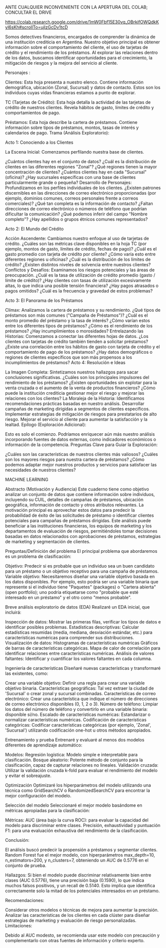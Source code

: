 ANTE CUALQUIER INCONVENIENTE CON LA APERTURA DEL COLAB; CONCULTAR EL DRIVE

https://colab.research.google.com/drive/1mW0Fbf15E30vq_OBrkifOWQdkKyl6sKh#scrollTo=ujlzGcDv1tcD

Somos detectives financieros, encargados de comprender la dinámica de una institución crediticia en Argentina. Nuestro objetivo principal es obtener información sobre el comportamiento del cliente, el uso de tarjetas de crédito y el rendimiento de los préstamos. Al explorar las relaciones dentro de los datos, buscamos identificar oportunidades para el crecimiento, la mitigación de riesgos y la mejora del servicio al cliente.

Personajes :

Clientes: Esta hoja presenta a nuestro elenco. Contiene información demográfica, ubicación (Zonal, Sucursal) y datos de contacto. Estos son los individuos cuyas vidas financieras estamos a punto de explorar.

TC (Tarjetas de Crédito): Esta hoja detalla la actividad de las tarjetas de crédito de nuestros clientes. Revela hábitos de gasto, límites de crédito y comportamientos de pago.

Préstamos: Esta hoja describe la cartera de préstamos. Contiene información sobre tipos de préstamos, montos, tasas de interés y calendarios de pago.
Trama (Análisis Exploratorio):

Acto 1: Conociendo a los Clientes 

La Escena Inicial: Comenzamos perfilando nuestra base de clientes.

¿Cuántos clientes hay en el conjunto de datos?
¿Cuál es la distribución de clientes en las diferentes regiones "Zonal"? ¿Qué regiones tienen la mayor concentración de clientes?
¿Cuántos clientes hay en cada "Sucursal" (oficina)? ¿Hay sucursales específicas con una base de clientes particularmente grande o pequeña?
Desarrollo de Personajes: Profundizamos en los perfiles individuales de los clientes.
¿Existen patrones discernibles en las direcciones de correo electrónico proporcionadas (por ejemplo, dominios comunes, correos personales frente a correos comerciales)?
¿Qué tan completa es la información de contacto? ¿Faltan direcciones de correo electrónico o números de teléfono que podrían dificultar la comunicación?
¿Qué podemos inferir del campo "Nombre completo"? ¿Hay apellidos o grupos étnicos comunes representados?

Acto 2: El Mundo del Crédito 

Acción Ascendente: Cambiamos nuestro enfoque al uso de tarjetas de crédito.
¿Cuáles son las métricas clave disponibles en la hoja TC (por ejemplo, montos de gasto, límites de crédito, fechas de pago)?
¿Cuál es el gasto promedio con tarjeta de crédito por cliente? ¿Cómo varía esto entre diferentes regiones u oficinas?
¿Cuál es la distribución de los límites de crédito? ¿Existen distintos niveles de solvencia entre nuestros clientes?
Conflictos y Desafíos: Examinamos los riesgos potenciales y las áreas de preocupación.
¿Cuál es la tasa de utilización de crédito promedio (gasto / límite de crédito)? ¿Hay clientes con tasas de utilización excesivamente altas, lo que indica una posible tensión financiera?
¿Hay pagos atrasados o pagos omitidos? ¿Cuál es la frecuencia y gravedad de estos problemas?

Acto 3: El Panorama de los Préstamos 

Clímax: Analizamos la cartera de préstamos y su rendimiento.
¿Qué tipos de préstamos son más comunes ("Campaña de Préstamos")?
¿Cuál es el monto promedio del préstamo y la tasa de interés? ¿Cómo varían estos entre los diferentes tipos de préstamos?
¿Cómo es el rendimiento de los préstamos? ¿Hay incumplimientos o morosidades?
Entrelazando las Historias: Comenzamos a conectar las diferentes hojas de datos.
¿Los clientes con tarjetas de crédito también tienden a solicitar préstamos?
¿Existe una correlación entre los hábitos de gasto con tarjeta de crédito y el comportamiento de pago de los préstamos?
¿Hay datos demográficos o regiones de clientes específicos que son más propensos a los incumplimientos de préstamos?
Acto 4: Resolución e Ideas

La Imagen Completa: Sintetizamos nuestros hallazgos para sacar conclusiones significativas.
¿Cuáles son los principales impulsores del rendimiento de los préstamos?
¿Existen oportunidades sin explotar para la venta cruzada o el aumento de la venta de productos financieros?
¿Cómo puede la institución crediticia gestionar mejor el riesgo y mejorar las relaciones con los clientes?
La Moraleja de la Historia: Identificamos recomendaciones prácticas basadas en nuestro análisis.
Desarrollar campañas de marketing dirigidas a segmentos de clientes específicos.
Implementar estrategias de mitigación de riesgos para prestatarios de alto riesgo.
Mejorar el servicio al cliente para aumentar la satisfacción y la lealtad.
Epílogo (Exploración Adicional):

Esto es solo el comienzo. Podríamos enriquecer aún más nuestro análisis incorporando fuentes de datos externas, como indicadores económicos o información de la competencia.
Preguntas Clave para Guiar la Exploración:

¿Cuáles son las características de nuestros clientes más valiosos?
¿Cuáles son los mayores riesgos para nuestra cartera de préstamos?
¿Cómo podemos adaptar mejor nuestros productos y servicios para satisfacer las necesidades de nuestros clientes?

MACHINE LEARNING

Abstracto (Motivación y Audiencia)
Este cuaderno tiene como objetivo analizar un conjunto de datos que contiene información sobre individuos, incluyendo su CUIL, detalles de campañas de préstamos, ubicación geográfica, información de contacto y otros atributos relevantes. La motivación principal es aprovechar estos datos para predecir la probabilidad de éxito de las solicitudes de préstamo o identificar clientes potenciales para campañas de préstamos dirigidas. Este análisis puede beneficiar a las instituciones financieras, los equipos de marketing y los departamentos de evaluación de riesgos, permitiéndoles tomar decisiones basadas en datos relacionados con aprobaciones de préstamos, estrategias de marketing y segmentación de clientes.

Preguntas/Definición del problema
El principal problema que abordaremos es un problema de clasificación:

Objetivo: Predecir si es probable que un individuo sea un buen candidato para un préstamo o un objetivo receptivo para una campaña de préstamos. Variable objetivo: Necesitaremos diseñar una variable objetivo basada en los datos disponibles. Por ejemplo, esto podría ser una variable binaria que represente si el individuo tiene "Paquetes" (packages) o "Cartera abierta" (open portfolio); uno podría etiquetarse como "probable que esté interesado en un préstamo" y el otro como "menos probable".

Breve análisis exploratorio de datos (EDA)
Realizaré un EDA inicial, que incluirá:

Inspección de datos: Mostrar las primeras filas, verificar los tipos de datos e identificar posibles problemas. Estadísticas descriptivas: Calcular estadísticas resumidas (media, mediana, desviación estándar, etc.) para características numéricas para comprender sus distribuciones. Visualización de datos: Histogramas de características numéricas Gráficos de barras de características categóricas. Mapa de calor de correlación para identificar relaciones entre características numéricas. Análisis de valores faltantes: Identificar y cuantificar los valores faltantes en cada columna.

Ingeniería de características
Diseñaré nuevas características y transformaré las existentes, como:

Crear una variable objetivo: Definir una regla para crear una variable objetivo binaria. Características geográficas: Tal vez extraer la ciudad de 'Sucursal' o crear zonal y sucursal combinadas. Características de correo electrónico: Crear una característica que indique el número de direcciones de correo electrónico disponibles (0, 1, 2 o 3). Número de teléfono: Limpiar los datos del número de teléfono y convertirlo en una variable binaria: disponible sí/no. Escalado de características numéricas: Estandarizar o normalizar características numéricas. Codificación de características categóricas: Codificar características categóricas (por ejemplo, 'Zonal', 'Sucursal') utilizando codificación one-hot u otros métodos apropiados.

Entrenamiento y prueba
Entrenaré y evaluaré al menos dos modelos diferentes de aprendizaje automático:

Modelos: Regresión logística: Modelo simple e interpretable para clasificación. Bosque aleatorio: Potente método de conjunto para la clasificación, capaz de capturar relaciones no lineales. Validación cruzada: Utilizar la validación cruzada k-fold para evaluar el rendimiento del modelo y evitar el sobreajuste.

Optimización
Optimizaré los hiperparámetros del modelo utilizando una técnica como GridSearchCV o RandomizedSearchCV para encontrar la mejor configuración del modelo.

Selección del modelo
Seleccionaré el mejor modelo basándome en métricas apropiadas para la clasificación:

Métricas: AUC (área bajo la curva ROC): para evaluar la capacidad del modelo para discriminar entre clases. Precisión, exhaustividad y puntuación F1: para una evaluación exhaustiva del rendimiento de la clasificación.


Conclusión:

El análisis buscó predecir la propensión a préstamos y segmentar clientes. Random Forest fue el mejor modelo, con hiperparámetros max_depth=10, n_estimators=200, y n_clusters=7, obteniendo un AUC de 0.5776 en el conjunto de prueba.

Hallazgos: Si bien el modelo puede discriminar relativamente bien entre clases (AUC 0.5776), tiene una precisión baja (0.1590), lo que indica muchos falsos positivos, y un recall de 0.5140. Esto implica que identifica correctamente solo la mitad de los potenciales interesados en un préstamo.

Recomendaciones:

Considerar otros modelos o técnicas de mejora para aumentar la precisión. Analizar las características de los clientes en cada clúster para diseñar estrategias de marketing y evaluación de riesgo personalizadas. Limitaciones:

Debido al AUC modesto, se recomienda usar este modelo con precaución y complementarlo con otras fuentes de información y criterio experto.

